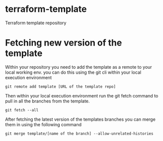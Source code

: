 # terraform-template
Terraform template repository

# Fetching new version of the template 

Within your repository you need to add the template as a remote to your local working env. you can do this using the git cli within your local execution environment

`git remote add template [URL of the template repo]`

Then within your local execution environment run the git fetch command to pull in all the branches from the template.

`git fetch --all` 


After fetching the latest version of the templates branches you can merge them in using the following command 

`git merge template/[name of the branch] --allow-unrelated-histories`

